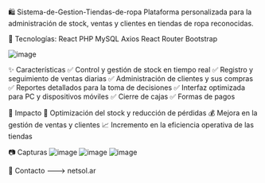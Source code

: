 🛍️ Sistema-de-Gestion-Tiendas-de-ropa
Plataforma personalizada para la administración de stock, ventas y clientes en tiendas de ropa reconocidas.

📌 Tecnologías: 
React
PHP
MySQL
Axios
React Router
Bootstrap

![image](https://github.com/user-attachments/assets/ec803f1a-3e6c-47bd-9d28-f31d96ca660f)


✨ Características
✅ Control y gestión de stock en tiempo real
✅ Registro y seguimiento de ventas diarias
✅ Administración de clientes y sus compras
✅ Reportes detallados para la toma de decisiones
✅ Interfaz optimizada para PC y dispositivos móviles
✅ Cierre de cajas
✅ Formas de pagos

🎯 Impacto
👕 Optimización del stock y reducción de pérdidas
💰 Mejora en la gestión de ventas y clientes
📈 Incremento en la eficiencia operativa de las tiendas

📷 Capturas
![image](https://github.com/user-attachments/assets/c6a2822c-1bc6-4631-92b8-b328bfb01208) ![image](https://github.com/user-attachments/assets/4d126303-ccf0-48d9-83e0-a780af8c6eb9) ![image](https://github.com/user-attachments/assets/19e30009-f7dd-436b-8d7e-6e4d1c6f3112)




📩 Contacto
---> netsol.ar

